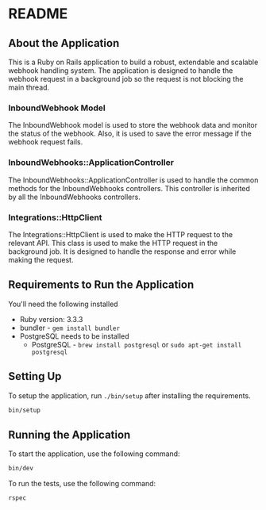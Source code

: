 # README

## About the Application
This is a Ruby on Rails application to build a robust, extendable and scalable webhook handling system. The application is designed to handle the webhook request in a background job so the request is not blocking the main thread.

### InboundWebhook Model
The InboundWebhook model is used to store the webhook data and monitor the status of the webhook. Also, it is used to save the error message if the webhook request fails.

### InboundWebhooks::ApplicationController
The InboundWebhooks::ApplicationController is used to handle the common methods for the InboundWebhooks controllers. This controller is inherited by all the InboundWebhooks controllers. 

### Integrations::HttpClient
The Integrations::HttpClient is used to make the HTTP request to the relevant API. This class is used to make the HTTP request in the background job. It is designed to handle the response and error while making the request.

## Requirements to Run the Application
You'll need the following installed

* Ruby version: 3.3.3
* bundler - `gem install bundler`
* PostgreSQL needs to be installed
  * PostgreSQL - `brew install postgresql` or `sudo apt-get install postgresql`

## Setting Up

To setup the application, run `./bin/setup` after installing the requirements.

```bash
bin/setup
```

## Running the Application

To start the application, use the following command:

```bash
bin/dev
```

To run the tests, use the following command:

```bash
rspec
```

